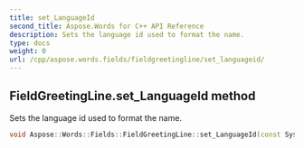 ```yaml
---
title: set_LanguageId
second_title: Aspose.Words for C++ API Reference
description: Sets the language id used to format the name. 
type: docs
weight: 0
url: /cpp/aspose.words.fields/fieldgreetingline/set_languageid/
---
```

## FieldGreetingLine.set_LanguageId method


Sets the language id used to format the name.

```cpp
void Aspose::Words::Fields::FieldGreetingLine::set_LanguageId(const System::String &value)
```

